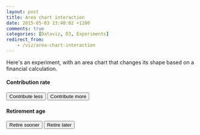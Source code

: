 ```yaml
---
layout: post
title: Area chart interaction
date: 2015-05-03 13:40:02 +1200
comments: true
categories: [Dataviz, D3, Experiments]
redirect_from:
    - /viz/area-chart-interaction
---
```


Here's an experiment, with an area chart that changes its shape based on a financial calculation.

<!-- more -->

<style>
.area {
  fill: steelblue;
    stroke-width: 0;
}

.area-reality {
  fill: crimson;
}

.viz svg {
    background: azure;
}

.line {
  stroke: black;
  stroke-width: 2px;
}

.axis path,
.axis line {
  fill: none;
  stroke: #000;
  shape-rendering: crispEdges;
}

</style>

<div id="update">
    <h4>Contribution rate</h4>
    <div>
        <button id="less">Contribute less</button>
        <button id="more">Contribute more</button>
    </div>
    <h4>Retirement age</h4>
    <button id="sooner">Retire sooner</button>
    <button id="later">Retire later</button>
</div>

<div id="entry0" class="viz"></div>
<div id="entry1" class="viz"></div>
<div id="entry2" class="viz"></div>
<div id="entry3" class="viz"></div>
<div id="entry4" class="viz"></div>
<div id="entry5" class="viz"></div>
<div id="entry6" class="viz"></div>
<div id="entry7" class="viz"></div>
<div id="entry8" class="viz"></div>
<div id="entry9" class="viz"></div>
<div id="entry10" class="viz"></div>
<div id="entry11" class="viz"></div>
<div id="entry12" class="viz"></div>
<div id="entry13" class="viz"></div>
<div id="entry14" class="viz"></div>
<div id="entry15" class="viz"></div>
<div id="entry16" class="viz"></div>
<div id="entry17" class="viz"></div>
<div id="entry18" class="viz"></div>
<div id="entry19" class="viz"></div>
<div id="entry20" class="viz"></div>
<div id="entry21" class="viz"></div>
<div id="entry22" class="viz"></div>
<div id="entry23" class="viz"></div>
<div id="entry24" class="viz"></div>
<div id="entry25" class="viz"></div>
<div id="entry26" class="viz"></div>
<div id="entry27" class="viz"></div>
<div id="entry28" class="viz"></div>
<div id="entry29" class="viz"></div>
<div id="entry30" class="viz"></div>
<div id="entry31" class="viz"></div>
<div id="entry32" class="viz"></div>
<div id="entry33" class="viz"></div>
<div id="entry34" class="viz"></div>
<div id="entry35" class="viz"></div>
<div id="entry36" class="viz"></div>
<div id="entry37" class="viz"></div>
<div id="entry38" class="viz"></div>
<div id="entry39" class="viz"></div>
<div id="entry40" class="viz"></div>
<div id="entry41" class="viz"></div>
<div id="entry42" class="viz"></div>
<div id="entry43" class="viz"></div>
<div id="entry44" class="viz"></div>
<div id="entry45" class="viz"></div>
<div id="entry46" class="viz"></div>
<div id="entry47" class="viz"></div>
<div id="entry48" class="viz"></div>
<div id="entry49" class="viz"></div>
<div id="entry50" class="viz"></div>
<div id="entry51" class="viz"></div>
<div id="entry52" class="viz"></div>
<div id="entry53" class="viz"></div>
<div id="entry54" class="viz"></div>
<div id="entry55" class="viz"></div>
<div id="entry56" class="viz"></div>
<div id="entry57" class="viz"></div>
<div id="entry58" class="viz"></div>
<div id="entry59" class="viz"></div>
<div id="entry60" class="viz"></div>
<div id="entry61" class="viz"></div>
<div id="entry62" class="viz"></div>
<div id="entry63" class="viz"></div>
<div id="entry64" class="viz"></div>
<div id="entry65" class="viz"></div>
<div id="entry66" class="viz"></div>
<div id="entry67" class="viz"></div>
<div id="entry68" class="viz"></div>
<div id="entry69" class="viz"></div>
<div id="entry70" class="viz"></div>
<div id="entry71" class="viz"></div>
<div id="entry72" class="viz"></div>
<div id="entry73" class="viz"></div>
<div id="entry74" class="viz"></div>
<div id="entry75" class="viz"></div>
<div id="entry76" class="viz"></div>
<div id="entry77" class="viz"></div>
<div id="entry78" class="viz"></div>
<div id="entry79" class="viz"></div>
<div id="entry80" class="viz"></div>
<div id="entry81" class="viz"></div>
<div id="entry82" class="viz"></div>
<div id="entry83" class="viz"></div>
<div id="entry84" class="viz"></div>
<div id="entry85" class="viz"></div>
<div id="entry86" class="viz"></div>
<div id="entry87" class="viz"></div>
<div id="entry88" class="viz"></div>
<div id="entry89" class="viz"></div>
<div id="entry90" class="viz"></div>
<div id="entry91" class="viz"></div>
<div id="entry92" class="viz"></div>
<div id="entry93" class="viz"></div>
<div id="entry94" class="viz"></div>
<div id="entry95" class="viz"></div>
<div id="entry96" class="viz"></div>
<div id="entry97" class="viz"></div>
<div id="entry98" class="viz"></div>
<div id="entry99" class="viz"></div>
<div id="entry100" class="viz"></div>

<script src="/assets/data/d3.min.js"></script>

<script src="/assets/data/area-chart-interaction/data.js"></script>

<script src="/assets/data/area-chart-interaction/script.js"></script>
